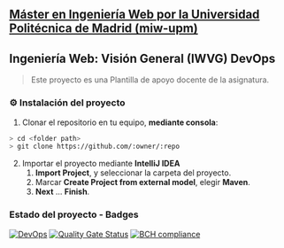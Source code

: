 ## [Máster en Ingeniería Web por la Universidad Politécnica de Madrid (miw-upm)](http://miw.etsisi.upm.es)

## Ingeniería Web: Visión General (IWVG) DevOps

> Este proyecto es una Plantilla de apoyo docente de la asignatura.

### :gear: Instalación del proyecto

1. Clonar el repositorio en tu equipo, **mediante consola**:

```sh
> cd <folder path>
> git clone https://github.com/:owner/:repo
```

2. Importar el proyecto mediante **IntelliJ IDEA**
    1. **Import Project**, y seleccionar la carpeta del proyecto.
    2. Marcar **Create Project from external model**, elegir **Maven**.
    3. **Next** … **Finish**.

### Estado del proyecto - Badges

[![DevOps](https://github.com/Sergiomerayo/iwvg-devops-merayo-sergio/actions/workflows/test-sonar.yml/badge.svg)](https://github.com/Sergiomerayo/iwvg-devops-merayo-sergio/actions/workflows/test-sonar.yml)
[![Quality Gate Status](https://sonarcloud.io/api/project_badges/measure?project=Sergiomerayo_iwvg-devops-merayo-sergio&metric=alert_status)](https://sonarcloud.io/dashboard?id=Sergiomerayo_iwvg-devops-merayo-sergio)
[![BCH compliance](https://bettercodehub.com/edge/badge/Sergiomerayo/iwvg-devops-merayo-sergio?branch=develop)](https://bettercodehub.com/)